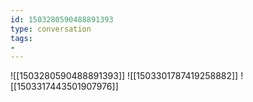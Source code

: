 ```yaml
---
id: 1503280590488891393
type: conversation
tags:
- 
---
```

![[1503280590488891393]]
![[1503301787419258882]]
![[1503317443501907976]]


